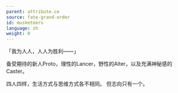 ```yaml
---
parent: attribute.ce
source: fate-grand-order
id: musketeers
language: zh
weight: 0
---
```


「我为人人，人人为胜利——」

备受期待的新人Proto，理性的Lancer，野性的Alter，以及充满神秘感的Caster。

四人四样，生活方式与思维方式各不相同。
但志向只有一个。
